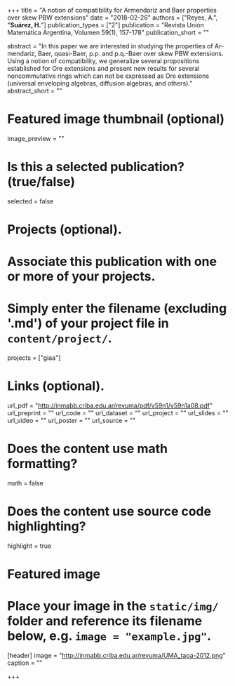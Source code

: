 +++
title = "A notion of compatibility for Armendariz and Baer properties over skew PBW extensions"
date = "2018-02-26"
authors = ["Reyes, A.", "**Suárez, H.**"]
publication_types = ["2"]
publication = "Revista Unión Matemática Argentina, Volumen 59(1), 157-178"
publication_short = ""

abstract = "In this paper we are interested in studying the properties of Ar- mendariz, Baer, quasi-Baer, p.p. and p.q.-Baer over skew PBW extensions. Using a notion of compatibility, we generalize several propositions established for Ore extensions and present new results for several noncommutative rings which can not be expressed as Ore extensions (universal enveloping algebras, diffusion algebras, and others)."
abstract_short = ""

# Featured image thumbnail (optional)
image_preview = ""

# Is this a selected publication? (true/false)
selected = false

# Projects (optional).
#   Associate this publication with one or more of your projects.
#   Simply enter the filename (excluding '.md') of your project file in `content/project/`.
projects = ["giaa"]

# Links (optional).
url_pdf = "http://inmabb.criba.edu.ar/revuma/pdf/v59n1/v59n1a08.pdf"
url_preprint = ""
url_code = ""
url_dataset = ""
url_project = ""
url_slides = ""
url_video = ""
url_poster = ""
url_source = ""

# Does the content use math formatting?
math = false

# Does the content use source code highlighting?
highlight = true

# Featured image
# Place your image in the `static/img/` folder and reference its filename below, e.g. `image = "example.jpg"`.
[header]
image = "http://inmabb.criba.edu.ar/revuma/UMA_tapa-2012.png"
caption = ""

+++
